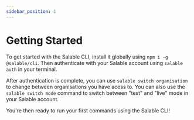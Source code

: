 ```yaml
---
sidebar_position: 1
---
```


# Getting Started

To get started with the Salable CLI, install it globally using `npm i -g @salable/cli`. Then authenticate with your Salable account using `salable auth` in your terminal.

After authentication is complete, you can use `salable switch organisation` to change between organisations you have acess to. You can also use the `salable switch mode` command to switch between "test" and "live" mode in your Salable account.

You're then ready to run your first commands using the Salable CLI!
